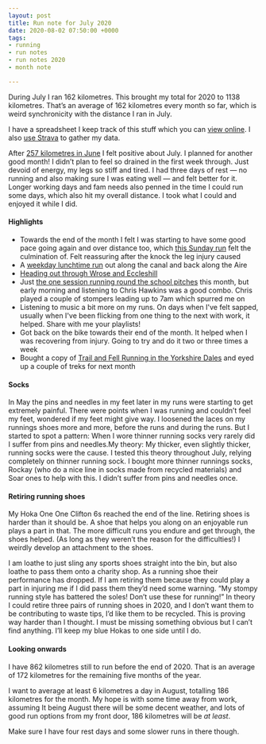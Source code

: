 ```yaml
---
layout: post
title: Run note for July 2020
date: 2020-08-02 07:50:00 +0000
tags:
- running
- run notes
- run notes 2020
- month note

---
```

During July I ran 162 kilometres. This brought my total for 2020 to 1138 kilometres. That’s an average of 162 kilometres every month so far, which is weird synchronicity with the distance I ran in July.

I have a spreadsheet I keep track of this stuff which you can [view online](https://www.icloud.com/numbers/0cWhQqgPDF2FKXSnUdB79lWVw#running_and_riding). I also [use Strava](https://www.strava.com/athletes/41247532) to gather my data.

After [257 kilometres in June](/run-note-for-june-2020/) I felt positive about July. I planned for another good month! I didn’t plan to feel so drained in the first week through. Just devoid of energy, my legs so stiff and tired. I had three days of rest — no running and also making sure I was eating well — and felt better for it. Longer working days and fam needs also penned in the time I could run some days, which also hit my overall distance. I took what I could and enjoyed it while I did.

#### Highlights

* Towards the end of the month I felt I was starting to have some good pace going again and over distance too, which [this Sunday run](https://www.strava.com/activities/3786878726) felt the culmination of. Felt reassuring after the knock the leg injury caused
* A [weekday lunchtime run](https://www.strava.com/activities/3790043636) out along the canal and back along the Aire
* [Heading out through Wrose and Eccleshill](https://www.strava.com/activities/3751920954)
* Just [the one session running round the school pitches](https://www.strava.com/activities/3725144428) this month, but early morning and listening to Chris Hawkins was a good combo. Chris played a couple of stompers leading up to 7am which spurred me on
* Listening to music a bit more on my runs. On days when I've felt sapped, usually when I've been flicking from one thing to the next with work, it helped. Share with me your playlists!
* Got back on the bike towards their end of the month. It helped when I was recovering from injury. Going to try and do it two or three times a week
* Bought a copy of [Trail and Fell Running in the Yorkshire Dales](https://www.cicerone.co.uk/trail-and-fell-running-in-the-yorkshire-dales) and eyed up a couple of treks for next month

#### Socks

In May the pins and needles in my feet later in my runs were starting to get extremely painful. There were points when I was running and couldn’t feel my feet, wondered if my feet might give way. I loosened the laces on my runnings shoes more and more, before the runs and during the runs. But I started to spot a pattern: When I wore thinner running socks very rarely did I suffer from pins and needles.My theory: My thicker, even slightly thicker, running socks were the cause. I tested this theory throughout July, relying completely on thinner running sock. I bought more thinner runnings socks, Rockay (who do a nice line in socks made from recycled materials) and Soar ones to help with this. I didn’t suffer from pins and needles once.

#### Retiring running shoes

My Hoka One One Clifton 6s reached the end of the line. Retiring shoes is harder than it should be. A shoe that helps you along on an enjoyable run plays a part in that. The more difficult runs you endure and get through, the shoes helped. (As long as they weren’t the reason for the difficulties!) I weirdly develop an attachment to the shoes.

I am loathe to just sling any sports shoes straight into the bin, but also loathe to pass them onto a charity shop. As a running shoe their performance has dropped. If I am retiring them because they could play a part in injuring me if I did pass them they’d need some warning. “My stompy running style has battered the soles! Don’t use these for running!” In theory I could retire three pairs of running shoes in 2020, and I don’t want them to be contributing to waste tips, I’d like them to be recycled. This is proving way harder than I thought. I must be missing something obvious but I can’t find anything. I’ll keep my blue Hokas to one side until I do.

#### Looking onwards

I have 862 kilometres still to run before the end of 2020. That is an average of 172 kilometres for the remaining five months of the year.

I want to average at least 6 kilometres a day in August, totalling 186 kilometres for the month. My hope is with some time away from work, assuming It being August there will be some decent weather, and lots of good run options from my front door, 186 kilometres will be _at least_.

Make sure I have four rest days and some slower runs in there though.